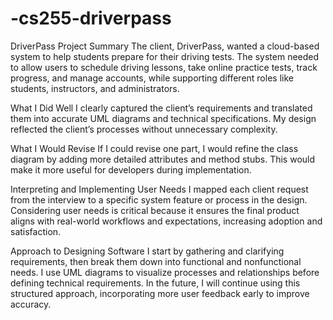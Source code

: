 # -cs255-driverpass
DriverPass Project Summary
The client, DriverPass, wanted a cloud-based system to help students prepare for their driving tests. The system needed to allow users to schedule driving lessons, take online practice tests, track progress, and manage accounts, while supporting different roles like students, instructors, and administrators.

What I Did Well
I clearly captured the client’s requirements and translated them into accurate UML diagrams and technical specifications. My design reflected the client’s processes without unnecessary complexity.

What I Would Revise
If I could revise one part, I would refine the class diagram by adding more detailed attributes and method stubs. This would make it more useful for developers during implementation.

Interpreting and Implementing User Needs
I mapped each client request from the interview to a specific system feature or process in the design. Considering user needs is critical because it ensures the final product aligns with real-world workflows and expectations, increasing adoption and satisfaction.

Approach to Designing Software
I start by gathering and clarifying requirements, then break them down into functional and nonfunctional needs. I use UML diagrams to visualize processes and relationships before defining technical requirements. In the future, I will continue using this structured approach, incorporating more user feedback early to improve accuracy.
